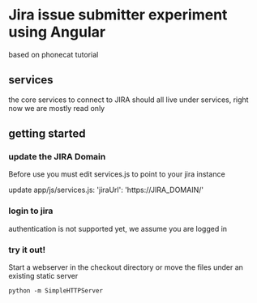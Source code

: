 # Jira issue submitter experiment using Angular

based on phonecat tutorial

## services

the core services to connect to JIRA should all live under services, right now we are mostly read only


## getting started 
 
### update the JIRA Domain

Before use you must edit services.js to point to your jira instance

  update app/js/services.js: 
  'jiraUrl': 'https://JIRA_DOMAIN/'

### login to jira 
authentication is not supported yet, we assume you are logged in

### try it out!
Start a webserver in the checkout directory or move the files under an existing static server


    python -m SimpleHTTPServer



